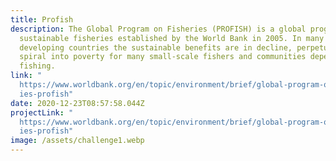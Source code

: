 ```yaml
---
title: Profish
description: The Global Program on Fisheries (PROFISH) is a global program on
  sustainable fisheries established by the World Bank in 2005. In many
  developing countries the sustainable benefits are in decline, perpetuating a
  spiral into poverty for many small-scale fishers and communities dependent on
  fishing.
link: "
  https://www.worldbank.org/en/topic/environment/brief/global-program-on-fisher\
  ies-profish"
date: 2020-12-23T08:57:58.044Z
projectLink: "
  https://www.worldbank.org/en/topic/environment/brief/global-program-on-fisher\
  ies-profish"
image: /assets/challenge1.webp
---
```

